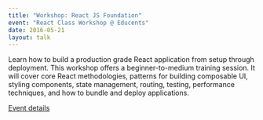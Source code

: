 ```yaml
---
title: "Workshop: React JS Foundation"
event: "React Class Workshop @ Educents"
date: 2016-05-21
layout: talk
---
```


Learn how to build a production grade React application from setup through deployment.
This workshop offers a beginner-to-medium training session. It will cover core React methodologies, patterns for building composable UI, styling components, state management, routing, testing, performance techniques, and how to bundle and deploy applications.

[Event details](https://www.eventbrite.com/e/react-js-foundation-hands-on-workshop-tickets-24897952446)
